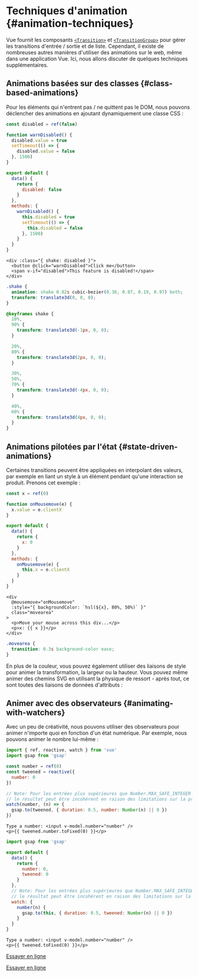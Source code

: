 <script setup>
import ElasticHeader from './demos/ElasticHeader.vue'
import DisabledButton from './demos/DisabledButton.vue'
import Colors from './demos/Colors.vue'
import AnimateWatcher from './demos/AnimateWatcher.vue'
</script>

# Techniques d'animation {#animation-techniques}

Vue fournit les composants [`<Transition>`](/guide/built-ins/transition) et [`<TransitionGroup>`](/guide/built-ins/transition-group) pour gérer les transitions d'entrée / sortie et de liste. Cependant, il existe de nombreuses autres manières d'utiliser des animations sur le web, même dans une application Vue. Ici, nous allons discuter de quelques techniques supplémentaires. 

## Animations basées sur des classes {#class-based-animations}

Pour les éléments qui n'entrent pas / ne quittent pas le DOM, nous pouvons déclencher des animations en ajoutant dynamiquement une classe CSS :

<div class="composition-api">

```js
const disabled = ref(false)

function warnDisabled() {
  disabled.value = true
  setTimeout(() => {
    disabled.value = false
  }, 1500)
}
```

</div>
<div class="options-api">

```js
export default {
  data() {
    return {
      disabled: false
    }
  },
  methods: {
    warnDisabled() {
      this.disabled = true
      setTimeout(() => {
        this.disabled = false
      }, 1500)
    }
  }
}
```

</div>

```vue-html
<div :class="{ shake: disabled }">
  <button @click="warnDisabled">Click me</button>
  <span v-if="disabled">This feature is disabled!</span>
</div>
```

```css
.shake {
  animation: shake 0.82s cubic-bezier(0.36, 0.07, 0.19, 0.97) both;
  transform: translate3d(0, 0, 0);
}

@keyframes shake {
  10%,
  90% {
    transform: translate3d(-1px, 0, 0);
  }

  20%,
  80% {
    transform: translate3d(2px, 0, 0);
  }

  30%,
  50%,
  70% {
    transform: translate3d(-4px, 0, 0);
  }

  40%,
  60% {
    transform: translate3d(4px, 0, 0);
  }
}
```

<DisabledButton />

## Animations pilotées par l'état {#state-driven-animations}

Certaines transitions peuvent être appliquées en interpolant des valeurs, par exemple en liant un style à un élément pendant qu'une interaction se produit. Prenons cet exemple :

<div class="composition-api">

```js
const x = ref(0)

function onMousemove(e) {
  x.value = e.clientX
}
```

</div>
<div class="options-api">

```js
export default {
  data() {
    return {
      x: 0
    }
  },
  methods: {
    onMousemove(e) {
      this.x = e.clientX
    }
  }
}
```

</div>

```vue-html
<div
  @mousemove="onMousemove"
  :style="{ backgroundColor: `hsl(${x}, 80%, 50%)` }"
  class="movearea"
>
  <p>Move your mouse across this div...</p>
  <p>x: {{ x }}</p>
</div>
```

```css
.movearea {
  transition: 0.3s background-color ease;
}
```

<Colors />

En plus de la couleur, vous pouvez également utiliser des liaisons de style pour animer la transformation, la largeur ou la hauteur. Vous pouvez même animer des chemins SVG en utilisant la physique de ressort - après tout, ce sont toutes des liaisons de données d'attributs :

<ElasticHeader />

## Animer avec des observateurs {#animating-with-watchers}

Avec un peu de créativité, nous pouvons utiliser des observateurs pour animer n'importe quoi en fonction d'un état numérique. Par exemple, nous pouvons animer le nombre lui-même :

<div class="composition-api">

```js
import { ref, reactive, watch } from 'vue'
import gsap from 'gsap'

const number = ref(0)
const tweened = reactive({
  number: 0
})

// Note: Pour les entrées plus supérieures que Number.MAX_SAFE_INTEGER (9007199254740991),
// le résultat peut être incohérent en raison des limitations sur la précision des nombres en JavaScript.
watch(number, (n) => {
  gsap.to(tweened, { duration: 0.5, number: Number(n) || 0 })
})
```

```vue-html
Type a number: <input v-model.number="number" />
<p>{{ tweened.number.toFixed(0) }}</p>
```

</div>
<div class="options-api">

```js
import gsap from 'gsap'

export default {
  data() {
    return {
      number: 0,
      tweened: 0
    }
  },
  // Note: Pour les entrées plus supérieures que Number.MAX_SAFE_INTEGER (9007199254740991),
  // le résultat peut être incohérent en raison des limitations sur la précision des nombres en JavaScript.
  watch: {
    number(n) {
      gsap.to(this, { duration: 0.5, tweened: Number(n) || 0 })
    }
  }
}
```

```vue-html
Type a number: <input v-model.number="number" />
<p>{{ tweened.toFixed(0) }}</p>
```

</div>

<AnimateWatcher />

<div class="composition-api">

[Essayer en ligne](https://play.vuejs.org/#eNpNUstygzAM/BWNLyEzBDKd6YWSdHrpsacefSGgJG7xY7BImhL+vTKv9ILllXYlr+jEm3PJpUWRidyXjXIEHql1e2mUdrYh6KDBY8yfoiR1wRiuBZVn6OHYWA0r5q6W2pMv3ISHkBPSlNZ4AtPqAzawC2LRdj3DdEU0WA34qB910sBUnsFWmp6LpRmaRo9UHMLIrGG3h4EBQ/OEbDRpxjx51TYFKWtYKHmOF9WP4Qzs+x22EDoA9NLwmaejC/x+vhBqVxeEfAPIK3WBsi6830lRobZSDDjA580hFIt8roxrCS4bbSuskxFmzhhIAenEy92id1CnzZzfd91szETmZ72rH6zYOej7PA3rYXrKE3GUp//m5KunWx3C5CE6enS0hjZXVKczZXCwdfWyoF79YgZPqBliJ9iGSUTEYlzuRrO9X94a/lUGNTklvBTZvAMpwhYCIMWZyPksTVvjvk9JaXUacq9sSlujFJPnvej/AElH3FQ=)

</div>
<div class="options-api">

[Essayer en ligne](https://play.vuejs.org/#eNpNUctugzAQ/JWVLyESj6hSL5Sm6qXHnnr0xYENuAXbwus8Svj3GlxIJEvendHMvgb2bkx6cshyVtiyl4b2XMnO6J6gtsLAsdcdbKZwwxVXeJmpCo/CtQQDVwCVIBFtQwzQI7leLRmAct0B+xx28YLQGVFh5aGAjNM3zvRZUNnkizhII7V6w9xTSjqiRtoYBqhcL0hq5c3S5/hu/blKbzfYwbh9LMWVf0W2zusTws60gnDK6OtqEMTaeSGVcQSnpNMVtmmAXzkLAWeQzarCQNkKaz1zkHWysPthWNryjX/IC1bRbgvjWGTG64rssbQqLF3bKUzvHmH6o1aUnFHWDeVw0G31sqJW/mIOT9h5KEw2m7CYhUsmnV/at9XKX3n24v+E5WxdNmfTbieAs4bI2DzLnDI/dVrqLpu4Nz+/a5GzZYls/AM3dcFx)

</div>
